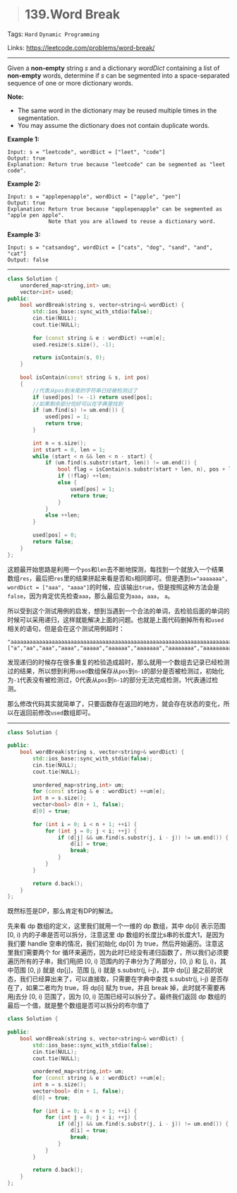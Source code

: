 > # 139.Word Break

Tags: `Hard` `Dynamic Programming`

Links: <https://leetcode.com/problems/word-break/>

-----

Given a **non-empty** string *s* and a dictionary *wordDict* containing a list of **non-empty** words, determine if *s* can be segmented into a space-separated sequence of one or more dictionary words.

**Note:**

- The same word in the dictionary may be reused multiple times in the segmentation.
- You may assume the dictionary does not contain duplicate words.

**Example 1:**

```
Input: s = "leetcode", wordDict = ["leet", "code"]
Output: true
Explanation: Return true because "leetcode" can be segmented as "leet code".
```

**Example 2:**

```
Input: s = "applepenapple", wordDict = ["apple", "pen"]
Output: true
Explanation: Return true because "applepenapple" can be segmented as "apple pen apple".
             Note that you are allowed to reuse a dictionary word.
```

**Example 3:**

```
Input: s = "catsandog", wordDict = ["cats", "dog", "sand", "and", "cat"]
Output: false
```

-----

```c++
class Solution {
    unordered_map<string,int> um;
    vector<int> used;
public:
    bool wordBreak(string s, vector<string>& wordDict) {
        std::ios_base::sync_with_stdio(false);
		cin.tie(NULL);
		cout.tie(NULL);
        
        for (const string & e : wordDict) ++um[e];
        used.resize(s.size(), -1);
        
        return isContain(s, 0);
    }
    
    bool isContain(const string & s, int pos)
    {
        //代表从pos到末尾的字符串已经被检测过了
        if (used[pos] != -1) return used[pos];
        //如果剩余部分恰好可以在字典里找到
        if (um.find(s) != um.end()) {
            used[pos] = 1;
            return true;
        }
        
        int n = s.size();
        int start = 0, len = 1;
        while (start < n && len < n - start) {
            if (um.find(s.substr(start, len)) != um.end()) {
                bool flag = isContain(s.substr(start + len, n), pos + len);
                if (!flag) ++len;
                else {
                    used[pos] = 1;
                    return true;
                }
            }
            else ++len;
        }
        
        used[pos] = 0;
        return false;
    }
};
```

这题最开始思路是利用一个`pos`和`len`去不断地探测，每找到一个就放入一个结果数组`res`，最后把`res`里的结果拼起来看是否和`s`相同即可。但是遇到`s="aaaaaaa", wordDict = ["aaa", "aaaa"]`的时候，应该输出`true`，但是按照这种方法会是`false`，因为肯定优先检查`aaa`，那么最后变为`aaa`，`aaa`， `a`。

所以受到这个测试用例的启发，想到当遇到一个合法的单词，去检验后面的单词的时候可以采用递归，这样就能解决上面的问题。也就是上面代码删掉所有和`used`相关的语句，但是会在这个测试用例超时：

```
"aaaaaaaaaaaaaaaaaaaaaaaaaaaaaaaaaaaaaaaaaaaaaaaaaaaaaaaaaaaaaaaaaaaaaaaaaaaaaaaaaaaaaaaaaaaaaaaaaaaaaaaaaaaaaaaaaaaaaaaaaaaaaaaaaaaaaaaaaaaaaaaaaaaaaab"
["a","aa","aaa","aaaa","aaaaa","aaaaaa","aaaaaaa","aaaaaaaa","aaaaaaaaa","aaaaaaaaaa"]
```

发现递归的时候存在很多重复的检验造成超时，那么就用一个数组去记录已经检测过的结果，所以想到利用`used`数组保存从`pos`到`n-1`的部分是否被检测过，初始化为`-1`代表没有被检测过，0代表从`pos`到`n-1`的部分无法完成检测，1代表通过检测。

那么修改代码其实就简单了，只要函数存在返回的地方，就会存在状态的变化，所以在返回前修改`used`数组即可。

-----

```c++
class Solution {
    
public:
    bool wordBreak(string s, vector<string>& wordDict) {
        std::ios_base::sync_with_stdio(false);
		cin.tie(NULL);
		cout.tie(NULL);
        
        unordered_map<string,int> um;
        for (const string & e : wordDict) ++um[e];
        int n = s.size();
        vector<bool> d(n + 1, false);
        d[0] = true;
        
        for (int i = 0; i < n + 1; ++i) {
            for (int j = 0; j < i; ++j) {
                if (d[j] && um.find(s.substr(j, i - j)) != um.end()) {
                    d[i] = true;
                    break;
                }
            }
        }
        
        return d.back();
    }
};
```

既然标签是DP，那么肯定有DP的解法。

先来看 dp 数组的定义，这里我们就用一个一维的 dp 数组，其中 dp[i] 表示范围 [0, i) 内的子串是否可以拆分，注意这里 dp 数组的长度比s串的长度大1，是因为我们要 handle 空串的情况，我们初始化 dp[0] 为 true，然后开始遍历。注意这里我们需要两个 for 循环来遍历，因为此时已经没有递归函数了，所以我们必须要遍历所有的子串，我们用j把 [0, i) 范围内的子串分为了两部分，[0, j) 和 [j, i)，其中范围 [0, j) 就是 dp[j]，范围 [j, i) 就是 s.substr(j, i-j)，其中 dp[j] 是之前的状态，我们已经算出来了，可以直接取，只需要在字典中查找 s.substr(j, i-j) 是否存在了，如果二者均为 true，将 dp[i] 赋为 true，并且 break 掉，此时就不需要再用j去分 [0, i) 范围了，因为 [0, i) 范围已经可以拆分了。最终我们返回 dp 数组的最后一个值，就是整个数组是否可以拆分的布尔值了

```c++
class Solution {
    
public:
    bool wordBreak(string s, vector<string>& wordDict) {
        std::ios_base::sync_with_stdio(false);
		cin.tie(NULL);
		cout.tie(NULL);
        
        unordered_map<string,int> um;
        for (const string & e : wordDict) ++um[e];
        int n = s.size();
        vector<bool> d(n + 1, false);
        d[0] = true;
        
        for (int i = 0; i < n + 1; ++i) {
            for (int j = 0; j < i; ++j) {
                if (d[j] && um.find(s.substr(j, i - j)) != um.end()) {
                    d[i] = true;
                    break;
                }
            }
        }
        
        return d.back();
    }
};
```

